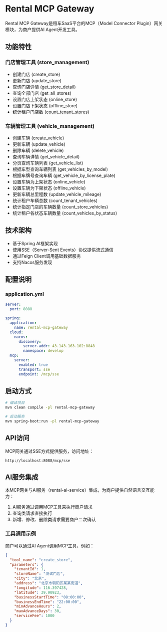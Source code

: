 # Rental MCP Gateway

Rental MCP Gateway是租车SaaS平台的MCP（Model Connector Plugin）网关模块，为商户提供AI Agent开发工具。

## 功能特性

### 门店管理工具 (store_management)
- 创建门店 (create_store)
- 更新门店 (update_store)
- 查询门店详情 (get_store_detail)
- 查询全部门店 (get_all_stores)
- 设置门店上架状态 (online_store)
- 设置门店下架状态 (offline_store)
- 统计租户门店数 (count_tenant_stores)

### 车辆管理工具 (vehicle_management)
- 创建车辆 (create_vehicle)
- 更新车辆 (update_vehicle)
- 删除车辆 (delete_vehicle)
- 查询车辆详情 (get_vehicle_detail)
- 分页查询车辆列表 (get_vehicle_list)
- 根据车型查询车辆列表 (get_vehicles_by_model)
- 根据车牌号查询车辆 (get_vehicle_by_license_plate)
- 设置车辆为上架状态 (online_vehicle)
- 设置车辆为下架状态 (offline_vehicle)
- 更新车辆总里程数 (update_vehicle_mileage)
- 统计租户车辆总数 (count_tenant_vehicles)
- 统计指定门店的车辆数量 (count_store_vehicles)
- 统计租户各状态车辆数量 (count_vehicles_by_status)

## 技术架构

- 基于Spring AI框架实现
- 使用SSE（Server-Sent Events）协议提供流式通信
- 通过Feign Client调用基础数据服务
- 支持Nacos服务发现

## 配置说明

### application.yml
```yaml
server:
  port: 8088

spring:
  application:
    name: rental-mcp-gateway
  cloud:
    nacos:
      discovery:
        server-addr: 43.143.163.102:8848
        namespace: develop
  mcp:
    server:
      enabled: true
      transport: sse
      endpoint: /mcp/sse
```

## 启动方式

```bash
# 编译项目
mvn clean compile -pl rental-mcp-gateway

# 启动服务
mvn spring-boot:run -pl rental-mcp-gateway
```

## API访问

MCP网关通过SSE方式提供服务，访问地址：
```
http://localhost:8088/mcp/sse
```

## AI服务集成

本MCP网关与AI服务（rental-ai-service）集成，为商户提供自然语言交互能力：

1. AI服务通过调用MCP工具来执行商户请求
2. 查询类请求直接执行
3. 新增、修改、删除类请求需要商户二次确认

### 工具调用示例

商户可以通过AI Agent调用MCP工具，例如：

```json
{
  "tool_name": "create_store",
  "parameters": {
    "tenantId": 1,
    "storeName": "测试门店",
    "city": "北京",
    "address": "北京市朝阳区某某街道",
    "longitude": 116.397428,
    "latitude": 39.90923,
    "businessStartTime": "08:00:00",
    "businessEndTime": "22:00:00",
    "minAdvanceHours": 2,
    "maxAdvanceDays": 30,
    "serviceFee": 1000
  }
}
```
